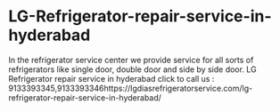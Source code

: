 # LG-Refrigerator-repair-service-in-hyderabad
In the refrigerator service center we provide service for all sorts of refrigerators like single door, double door and side by side door. LG Refrigerator repair service in hyderabad click to call us : 9133393345,9133393346https://lgdiasrefrigeratorservice.com/lg-refrigerator-repair-service-in-hyderabad/
